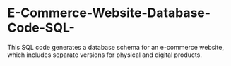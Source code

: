 # E-Commerce-Website-Database-Code-SQL-
This SQL code generates a database schema for an e-commerce website, which includes separate versions for physical and digital products.
